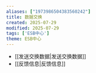 ```yaml
---
aliases: ["1973986504383560242"]
title: 数据交换
created: 2025-07-29
modified: 2025-07-29
tags: ['ESB中心']
theme: ESB中心
---
```


- [[发送交换数据|发送交换数据]]
- [[反馈信息|反馈信息]]